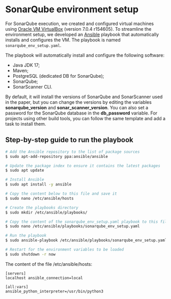 # SonarQube environment setup

For SonarQube execution, we created and configured virtual machines using [Oracle VM VirtualBox](https://www.virtualbox.org/) (version 7.0.4 r154605). To streamline the environment setup, we developed an [Ansible](https://www.ansible.com/) playbook that automatically installs and configures the VM. The playbook is named `sonarqube_env_setup.yaml`.

The playbook will automatically install and configure the following software:
- Java JDK 17;
- Maven;
- PostgreSQL (dedicated DB for SonarQube);
- SonarQube;
- SonarScanner CLI.

By default, it will install the versions of SonarQube and SonarScanner used in the paper, but you can change the versions by editing the variables **sonarqube_version** and **sonar_scanner_version**. You can also set a password for the SonarQube database in the **db_password** variable. For projects using other build tools, you can follow the same template and add a task to install them.

## Step-by-step guide to run the playbook

```bash
# Add the Ansible repository to the list of package sources
$ sudo apt-add-repository ppa:ansible/ansible

# Update the package index to ensure it contains the latest packages
$ sudo apt update

# Install Ansible
$ sudo apt install -y ansible

# Copy the content below to this file and save it
$ sudo nano /etc/ansible/hosts

# Create the playbooks directory
$ sudo mkdir /etc/ansible/playbooks/

# Copy the content of the sonarqube_env_setup.yaml playbook to this file or move it to this directory
$ sudo nano /etc/ansible/playbooks/sonarqube_env_setup.yaml

# Run the playbook
$ sudo ansible-playbook /etc/ansible/playbooks/sonarqube_env_setup.yaml

# Restart for the environment variables to be loaded
$ sudo shutdown -r now
```

The content of the file /etc/ansible/hosts:
```
[servers]
localhost ansible_connection=local

[all:vars]
ansible_python_interpreter=/usr/bin/python3
```